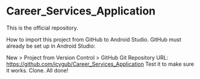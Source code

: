# Career_Services_Application
This is the official repository.

How to import this project from GitHub to Android Studio. GitHub must already be set up in Android Studio:

New > Project from Version Control > GitHub
Git Repository URL: https://github.com/icygub/Career_Services_Application
Test it to make sure it works.
Clone.
All done!
